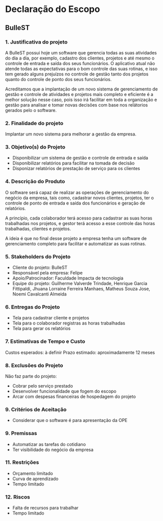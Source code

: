 # Declaração do Escopo

## **BulleST**


### **1. Justificativa do projeto**
A BulleST possui hoje um software que gerencia todas as suas atividades do dia a dia, por exemplo, cadastro dos clientes, projetos e até mesmo o controle de entrada e saída dos seus funcionários. O aplicativo atual não atende todas as expectativas para o bom controle das suas rotinas, e isso tem gerado alguns prejuízos no controle de gestão tanto dos projetos quanto do controle de ponto dos seus funcionários.

Acreditamos que a implantação de um novo sistema de gerenciamento de gestão e controle de atividades e projetos mais completo e eficiente é a melhor solução nesse caso, pois isso irá facilitar em toda a organização e gestão para analisar e tomar novas decisões com base nos relátorios gerados pelo o software.

### **2. Finalidade do projeto**
Implantar um novo sistema para melhorar a gestão da empresa.

### **3. Objetivo(s) do Projeto**
- Disponibilizar um sistema de gestão e controle de entrada e saída
- Disponibilizar relatórios para facilitar na tomada de decisão
- Disponizar relatórios de prestação de serviço para os clientes

### **4. Descrição do Produto**
O software será capaz de realizar as operações de gerenciamento do negócio da empresa, tais como, cadastrar novos clientes, projetos, ter o controle de ponto de entrada e saída dos funcionários e geração de relatórios.

A princípio, cada colaborador terá acesso para cadastrar as suas horas trabalhadas nos projetos, e gestor terá acesso a esse controle das horas trabalhadas, clientes e projetos.

A ideia é que no final desse projeto a empresa tenha um software de gerenciamento completo para facilitar e automatizar as suas rotinas.

### **5. Stakeholders do Projeto**
- Cliente do projeto: BulleST
- Responsável pela empresa: Felipe
- Apoio/Patrocinador: Faculdade Impacta de tecnologia
- Equipe do projeto: Guilherme Valverde Trindade, Henrique Garcia Fittipaldi, Jhuana Lorraine Ferreira Manhaes, Matheus Souza Jose, Noemi Cavalcanti Almeida

### **6. Entregas do Projeto**
- Tela para cadastrar cliente e projetos
- Tela para o colaborador registras as horas trabalhadas
- Tela para gerar os relatórios

### **7.  Estimativas de Tempo e Custo**
Custos esperados: à definir
Prazo estimado: aproximadamente 12 meses

### **8. Exclusões do Projeto**
Não faz parte do projeto:
- Cobrar pelo serviço prestado
- Desenvolver funcionalidade que fogem do escopo
- Arcar com despesas financeiras de hospedagem do projeto

### **9. Critérios de Aceitação**
- Considerar que o software é para apresentação da OPE

### **9. Premissas**
- Automatizar as tarefas do cotidiano
- Ter visibilidade do negócio da empresa

### **11. Restrições**
- Orçamento limitado
- Curva de aprendizado
- Tempo limitado

### **12. Riscos**
- Falta de recursos para trabalhar
- Tempo limitado